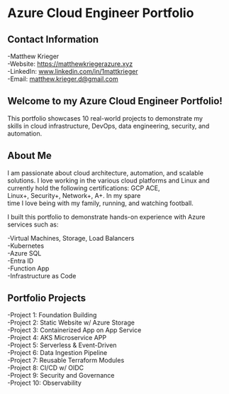 # Azure Cloud Engineer Portfolio

## Contact Information
-Matthew Krieger  
-Website: https://matthewkriegerazure.xyz  
-LinkedIn: www.linkedin.com/in/1mattkrieger  
-Email: matthew.krieger.d@gmail.com  

## Welcome to my Azure Cloud Engineer Portfolio!

This portfolio showcases 10 real-world projects to demonstrate my  
skills in cloud infrastructure, DevOps, data engineering, security, and automation.  

## About Me

I am passionate about cloud architecture, automation, and scalable solutions.
I love working in the various cloud platforms and Linux and currently hold the following certifications: GCP ACE,  
Linux+, Security+, Network+, A+. In my spare  
time I love being with my family, running, and watching football.  

I built this portfolio to demonstrate hands-on experience with Azure services
such as:  

-Virtual Machines, Storage, Load Balancers  
-Kubernetes  
-Azure SQL  
-Entra ID  
-Function App  
-Infrastructure as Code  

## Portfolio Projects
-Project 1: Foundation Building  
-Project 2: Static Website w/ Azure Storage  
-Project 3: Containerized App on App Service  
-Project 4: AKS Microservice APP  
-Project 5: Serverless & Event-Driven  
-Project 6: Data Ingestion Pipeline  
-Project 7: Reusable Terraform Modules  
-Project 8: CI/CD w/ OIDC  
-Project 9: Security and Governance  
-Project 10: Observability
